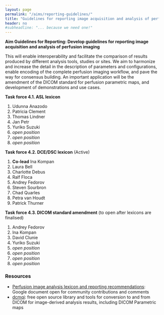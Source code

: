 ```yaml
---
layout: page
permalink: "/aims/reporting-guidelines/"
title: "Guidelines for reporting image acquisition and analysis of perfusion imaging"
header: no
#subheadline: "... because we need one!"
---
```


**Aim Guidelines for Reporting: Develop guidelines for reporting image acquisition and analysis of perfusion imaging** 

This will enable interoperability and facilitate the comparison of results produced by different analysis tools, studies or sites. We aim to harmonize and increase the detail in the description of parameters and configurations, enable encoding of the complete perfusion imaging workflow, and pave the way for consensus building. An important application will be the amendment of the DICOM standard for perfusion parametric maps, and development of demonstrations and use cases.

**Task force 4.1. ASL lexicon**

1. Udunna Anazodo
2. Patricia Clement
3. Thomas Lindner
4. Jan Petr
5. Yuriko Suzuki
6. *open position*
7. *open position*
8. *open position*

**Task force 4.2. DCE/DSC lexicon** (Active)

1. **Co-lead** Ina Kompan
2. Laura Bell
3. Charlotte Debus
4. Ralf Floca
5. Andrey Fedorov
6. Steven Sourbron
7. Chad Quarles
8. Petra van Houdt
9. Patrick Thurner

**Task force 4.3. DICOM standard amendment** (to open after lexicons are finalised)
1. Andrey Fedorov
2. Ina Kompan
3. David Clunie
4. Yuriko Suzuki
5. *open position*
6. *open position*
7. *open position*
8. *open position*


### Resources

* [Perfusion image analysis lexicon and reporting recommendations](http://bit.ly/perfusion-reporting): Google document open for community contributions and comments
* [dcmqi](https://github.com/QIICR/dcmqi): free open source library and tools for conversion to and from DICOM for image-derived analysis results, including DICOM Parametric maps
